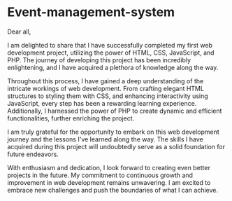# Event-management-system

Dear all,

I am delighted to share that I have successfully completed my first web development project, utilizing the power of HTML, CSS, JavaScript, and PHP.
The journey of developing this project has been incredibly enlightening, and I have acquired a plethora of knowledge along the way.

Throughout this process, I have gained a deep understanding of the intricate workings of web development.
From crafting elegant HTML structures to styling them with CSS, and enhancing interactivity using JavaScript, every step has been a rewarding learning experience.
Additionally, I harnessed the power of PHP to create dynamic and efficient functionalities, further enriching the project.

I am truly grateful for the opportunity to embark on this web development journey and the lessons I've learned along the way.
The skills I have acquired during this project will undoubtedly serve as a solid foundation for future endeavors.

With enthusiasm and dedication, I look forward to creating even better projects in the future.
My commitment to continuous growth and improvement in web development remains unwavering. I am excited to embrace new challenges and push the boundaries of what I can achieve.
